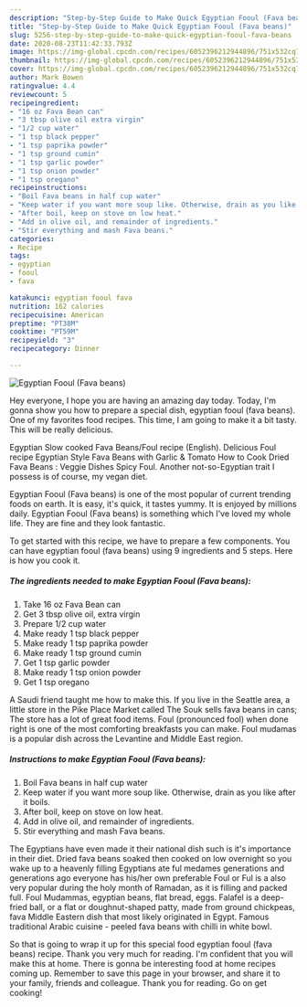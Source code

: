 ```yaml
---
description: "Step-by-Step Guide to Make Quick Egyptian Fooul (Fava beans)"
title: "Step-by-Step Guide to Make Quick Egyptian Fooul (Fava beans)"
slug: 5256-step-by-step-guide-to-make-quick-egyptian-fooul-fava-beans
date: 2020-08-23T11:42:33.793Z
image: https://img-global.cpcdn.com/recipes/6052396212944896/751x532cq70/egyptian-fooul-fava-beans-recipe-main-photo.jpg
thumbnail: https://img-global.cpcdn.com/recipes/6052396212944896/751x532cq70/egyptian-fooul-fava-beans-recipe-main-photo.jpg
cover: https://img-global.cpcdn.com/recipes/6052396212944896/751x532cq70/egyptian-fooul-fava-beans-recipe-main-photo.jpg
author: Mark Bowen
ratingvalue: 4.4
reviewcount: 5
recipeingredient:
- "16 oz Fava Bean can"
- "3 tbsp olive oil extra virgin"
- "1/2 cup water"
- "1 tsp black pepper"
- "1 tsp paprika powder"
- "1 tsp ground cumin"
- "1 tsp garlic powder"
- "1 tsp onion powder"
- "1 tsp oregano"
recipeinstructions:
- "Boil Fava beans in half cup water"
- "Keep water if you want more soup like. Otherwise, drain as you like after it boils."
- "After boil, keep on stove on low heat."
- "Add in olive oil, and remainder of ingredients."
- "Stir everything and mash Fava beans."
categories:
- Recipe
tags:
- egyptian
- fooul
- fava

katakunci: egyptian fooul fava 
nutrition: 162 calories
recipecuisine: American
preptime: "PT38M"
cooktime: "PT59M"
recipeyield: "3"
recipecategory: Dinner

---
```



![Egyptian Fooul (Fava beans)](https://img-global.cpcdn.com/recipes/6052396212944896/751x532cq70/egyptian-fooul-fava-beans-recipe-main-photo.jpg)

Hey everyone, I hope you are having an amazing day today. Today, I'm gonna show you how to prepare a special dish, egyptian fooul (fava beans). One of my favorites food recipes. This time, I am going to make it a bit tasty. This will be really delicious.

Egyptian Slow cooked Fava Beans/Foul recipe (English). Delicious Foul recipe Egyptian Style Fava Beans with Garlic &amp; Tomato How to Cook Dried Fava Beans : Veggie Dishes Spicy Foul. Another not-so-Egyptian trait I possess is of course, my vegan diet.

Egyptian Fooul (Fava beans) is one of the most popular of current trending foods on earth. It is easy, it's quick, it tastes yummy. It is enjoyed by millions daily. Egyptian Fooul (Fava beans) is something which I've loved my whole life. They are fine and they look fantastic.


To get started with this recipe, we have to prepare a few components. You can have egyptian fooul (fava beans) using 9 ingredients and 5 steps. Here is how you cook it.

<!--inarticleads1-->

##### The ingredients needed to make Egyptian Fooul (Fava beans):

1. Take 16 oz Fava Bean can
1. Get 3 tbsp olive oil, extra virgin
1. Prepare 1/2 cup water
1. Make ready 1 tsp black pepper
1. Make ready 1 tsp paprika powder
1. Make ready 1 tsp ground cumin
1. Get 1 tsp garlic powder
1. Make ready 1 tsp onion powder
1. Get 1 tsp oregano


A Saudi friend taught me how to make this. If you live in the Seattle area, a little store in the Pike Place Market called The Souk sells fava beans in cans; The store has a lot of great food items. Foul (pronounced fool) when done right is one of the most comforting breakfasts you can make. Foul mudamas is a popular dish across the Levantine and Middle East region. 

<!--inarticleads2-->

##### Instructions to make Egyptian Fooul (Fava beans):

1. Boil Fava beans in half cup water
1. Keep water if you want more soup like. Otherwise, drain as you like after it boils.
1. After boil, keep on stove on low heat.
1. Add in olive oil, and remainder of ingredients.
1. Stir everything and mash Fava beans.


The Egyptians have even made it their national dish such is it&#39;s importance in their diet. Dried fava beans soaked then cooked on low overnight so you wake up to a heavenly filling Egyptians ate ful medames generations and generations ago everyone has his/her own preferable Foul or Ful is a also very popular during the holy month of Ramadan, as it is filling and packed full. Foul Mudammas, egyptian beans, flat bread, eggs. Falafel is a deep-fried ball, or a flat or doughnut-shaped patty, made from ground chickpeas, fava Middle Eastern dish that most likely originated in Egypt. Famous traditional Arabic cuisine - peeled fava beans with chilli in white bowl. 

So that is going to wrap it up for this special food egyptian fooul (fava beans) recipe. Thank you very much for reading. I'm confident that you will make this at home. There is gonna be interesting food at home recipes coming up. Remember to save this page in your browser, and share it to your family, friends and colleague. Thank you for reading. Go on get cooking!
